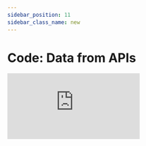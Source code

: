 ```yaml
---
sidebar_position: 11
sidebar_class_name: new
---
```


# Code: Data from APIs

 <div style={{position: 'relative', paddingBottom: '59.01639344262295%', height: 0}}>
   <iframe src="https://www.loom.com/embed/c3d2177a8b744ea7b8a939bdbd3881dc?sid=0388946a-9b00-4095-b8f5-4acc3f3cec75" frameBorder={0} webkitallowfullscreen mozallowfullscreen allowFullScreen style={{position: 'absolute', top: 0, left: 0, width: '100%', height: '100%'}} />
 </div>

<br />

Retrieve data from web APIs and import it into Decipad using our Code Integration feature. To create a code integration, add a new integration block and choose "Code" (see [Integration Basics](/docs/integrations/basics) for details). In the code editor, you'll find an example that showcases how to fetch data from a public web API:

## Running Code

![code editor](./img/code-codeeditor.png)

In order to get data from a code integration into your document, you need to first run the code with the "Run"-button. Once ran, you can then continue to the result preview either via the navigation bar, or the "Continue"-button. Upon running the code, we will show you a small console at the bottom of the code block so you get feedback on any errors that may occur.

## Previewing Data

![result preview](./img/code-preview.png)

On the preview pane you will see the result and the format it will be available in in your document. Here you can change the type of the columns or simple result, and make sure that you actually got the data you wanted. Once done with this step, the "Insert"-button will give you a new integration block that you can re-use in your document just like any other variable (see [Integration Basics](/docs/integrations/basics) for details).

## Private Keys

 <div style={{position: 'relative', paddingBottom: '59.01639344262295%', height: 0}}>
   <iframe src="https://www.loom.com/embed/c3d2177a8b744ea7b8a939bdbd3881dc?sid=bd1b9899-441d-451a-af65-206e219a53a1" frameBorder={0} webkitallowfullscreen mozallowfullscreen allowFullScreen style={{position: 'absolute', top: 0, left: 0, width: '100%', height: '100%'}} />
 </div>

<br/>

Private keys provide secure access control for your code by restricting unauthorized users.

1.  **To set up a new key**:
    - Go to your workspace and click on "Integration Secrets". You can add a new value or remove old keys.
    - Alternatively, click on "Insert Secret" in the JavaScript code editor within your integrations panel.
2.  **To reuse your private key**:
    - Click on "Insert Secret" in the JavaScript code editor and select the desired secret. A line of code will be automatically added to your script.

**Note:** For security reasons, API secrets can only be used directly in a `fetch()` statement. You can't assign them to variables or use them arbitrarily.
